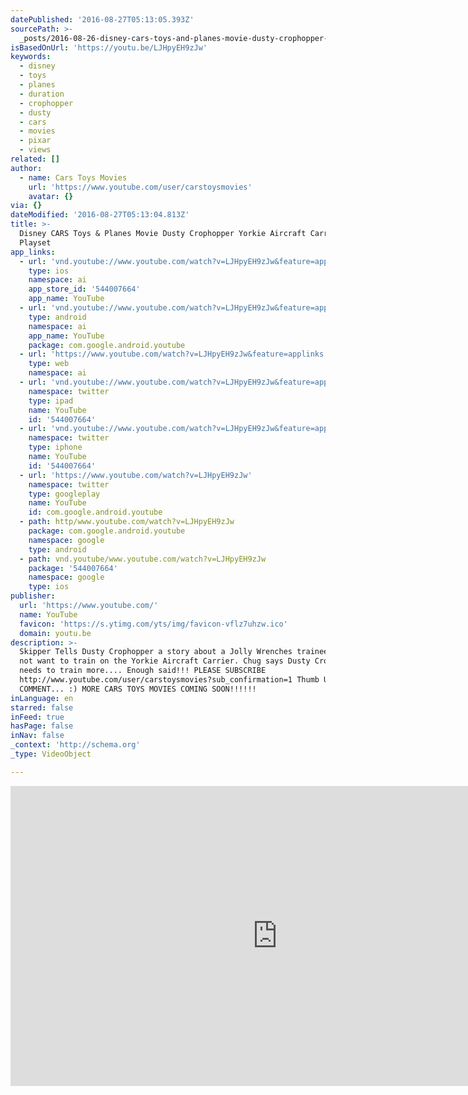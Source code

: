 ```yaml
---
datePublished: '2016-08-27T05:13:05.393Z'
sourcePath: >-
  _posts/2016-08-26-disney-cars-toys-and-planes-movie-dusty-crophopper-yorkie-airc.md
isBasedOnUrl: 'https://youtu.be/LJHpyEH9zJw'
keywords:
  - disney
  - toys
  - planes
  - duration
  - crophopper
  - dusty
  - cars
  - movies
  - pixar
  - views
related: []
author:
  - name: Cars Toys Movies
    url: 'https://www.youtube.com/user/carstoysmovies'
    avatar: {}
via: {}
dateModified: '2016-08-27T05:13:04.813Z'
title: >-
  Disney CARS Toys & Planes Movie Dusty Crophopper Yorkie Aircraft Carrier
  Playset
app_links:
  - url: 'vnd.youtube://www.youtube.com/watch?v=LJHpyEH9zJw&feature=applinks'
    type: ios
    namespace: ai
    app_store_id: '544007664'
    app_name: YouTube
  - url: 'vnd.youtube://www.youtube.com/watch?v=LJHpyEH9zJw&feature=applinks'
    type: android
    namespace: ai
    app_name: YouTube
    package: com.google.android.youtube
  - url: 'https://www.youtube.com/watch?v=LJHpyEH9zJw&feature=applinks'
    type: web
    namespace: ai
  - url: 'vnd.youtube://www.youtube.com/watch?v=LJHpyEH9zJw&feature=applinks'
    namespace: twitter
    type: ipad
    name: YouTube
    id: '544007664'
  - url: 'vnd.youtube://www.youtube.com/watch?v=LJHpyEH9zJw&feature=applinks'
    namespace: twitter
    type: iphone
    name: YouTube
    id: '544007664'
  - url: 'https://www.youtube.com/watch?v=LJHpyEH9zJw'
    namespace: twitter
    type: googleplay
    name: YouTube
    id: com.google.android.youtube
  - path: http/www.youtube.com/watch?v=LJHpyEH9zJw
    package: com.google.android.youtube
    namespace: google
    type: android
  - path: vnd.youtube/www.youtube.com/watch?v=LJHpyEH9zJw
    package: '544007664'
    namespace: google
    type: ios
publisher:
  url: 'https://www.youtube.com/'
  name: YouTube
  favicon: 'https://s.ytimg.com/yts/img/favicon-vflz7uhzw.ico'
  domain: youtu.be
description: >-
  Skipper Tells Dusty Crophopper a story about a Jolly Wrenches trainee who did
  not want to train on the Yorkie Aircraft Carrier. Chug says Dusty Crophopper
  needs to train more.... Enough said!!! PLEASE SUBSCRIBE
  http://www.youtube.com/user/carstoysmovies?sub_confirmation=1 Thumb UP!!! AND
  COMMENT... :) MORE CARS TOYS MOVIES COMING SOON!!!!!!
inLanguage: en
starred: false
inFeed: true
hasPage: false
inNav: false
_context: 'http://schema.org'
_type: VideoObject

---
```

<iframe src="https://cdn.embedly.com/widgets/media.html?src=https%3A%2F%2Fwww.youtube.com%2Fembed%2FLJHpyEH9zJw%3Ffeature%3Doembed&amp;url=http%3A%2F%2Fwww.youtube.com%2Fwatch%3Fv%3DLJHpyEH9zJw&amp;image=https%3A%2F%2Fi.ytimg.com%2Fvi%2FLJHpyEH9zJw%2Fhqdefault.jpg&amp;key=b7d04c9b404c499eba89ee7072e1c4f7&amp;type=text%2Fhtml&amp;schema=youtube" width="854" height="480" scrolling="no" frameborder="0" allowfullscreen="" style=""></iframe>